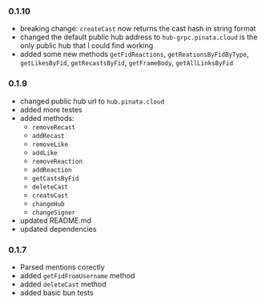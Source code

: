 ### 0.1.10

- breaking change: `createCast` now returns the cast hash in string format
- changed the default public hub address to `hub-grpc.pinata.cloud` is the only public hub that I could find working
- added some new methods `getFidReactions`, `getReationsByFidByType`, `getLikesByFid`, `getRecastsByFid`, `getFrameBody`, `getAllLinksByFid`

### 0.1.9

- changed public hub url to `hub.pinata.cloud`
- added more testes
- added methods:
  - `removeRecast`
  - `addRecast`
  - `removeLike`
  - `addLike`
  - `removeReaction`
  - `addReaction`
  - `getCastsByFid`
  - `deleteCast`
  - `createCast`
  - `changeHub`
  - `changeSigner`
- updated README.md
- updated dependencies

### 0.1.7

- Parsed mentions corectly
- added `getFidFromUsername` method
- added `deleteCast` method
- added basic bun tests
